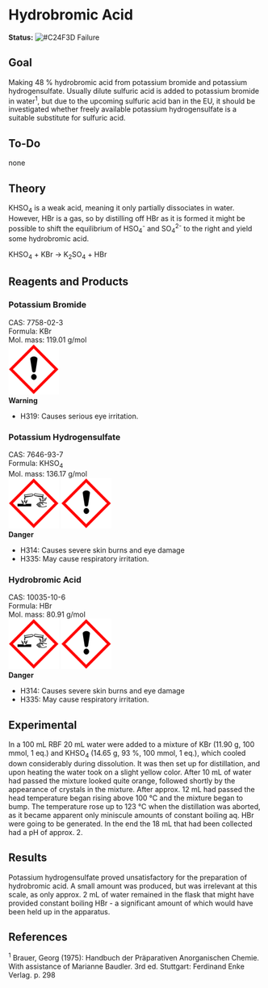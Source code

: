 # Hydrobromic Acid
__Status:__ ![#C24F3D](https://via.placeholder.com/15/C24F3D/000000?text=+) Failure
## Goal
Making 48 % hydrobromic acid from potassium bromide and potassium hydrogensulfate. Usually dilute sulfuric acid is added to potassium bromide in water<sup>1</sup>, but due to the upcoming sulfuric acid ban in the EU, it should be investigated whether freely available potassium hydrogensulfate is a suitable substitute for sulfuric acid.


## To-Do
none


## Theory
KHSO<sub>4</sub> is a weak acid, meaning it only partially dissociates in water. However, HBr is a gas, so by distilling off HBr as it is formed it might be possible to shift the equilibrium of HSO<sub>4</sub><sup>-</sup> and SO<sub>4</sub><sup>2-</sup> to the right and yield some hydrobromic acid.

KHSO<sub>4</sub> + KBr → K<sub>2</sub>SO<sub>4</sub> + HBr


## Reagents and Products
### Potassium Bromide
CAS: 7758-02-3\
Formula: KBr\
Mol. mass: 119.01 g/mol\
<img src="resources/img/240px-GHS-pictogram-exclam.svg.png" width=100 />\
__Warning__

* H319: Causes serious eye irritation.
 

### Potassium Hydrogensulfate
CAS: 7646-93-7\
Formula: KHSO<sub>4</sub>\
Mol. mass: 136.17 g/mol\
<img src="resources/img/240px-GHS-pictogram-acid.svg.png" width=100 />
<img src="resources/img/240px-GHS-pictogram-exclam.svg.png" width=100 />\
__Danger__

* H314: Causes severe skin burns and eye damage 
* H335: May cause respiratory irritation.

### Hydrobromic Acid
CAS: 10035-10-6\
Formula: HBr\
Mol. mass: 80.91 g/mol\
<img src="resources/img/240px-GHS-pictogram-acid.svg.png" width=100 />
<img src="resources/img/240px-GHS-pictogram-exclam.svg.png" width=100 />\
__Danger__

* H314: Causes severe skin burns and eye damage 
* H335: May cause respiratory irritation.


## Experimental
In a 100 mL RBF 20 mL water were added to a mixture of KBr (11.90 g, 100 mmol, 1 eq.) and KHSO<sub>4</sub> (14.65 g, 93 %, 100 mmol, 1 eq.), which cooled down considerably during dissolution. It was then set up for distillation, and upon heating the water took on a slight yellow color. After 10 mL of water had passed the mixture looked quite orange, followed shortly by the appearance of crystals in the mixture. After approx. 12 mL had passed the head temperature began rising above 100 °C and the mixture began to bump. The temperature rose up to 123 °C when the distillation was aborted, as it became apparent only miniscule amounts of constant boiling aq. HBr were going to be generated. In the end the 18 mL that had been collected had a pH of approx. 2.


## Results
Potassium hydrogensulfate proved unsatisfactory for the preparation of hydrobromic acid. A small amount was produced, but was irrelevant at this scale, as only approx. 2 mL of water remained in the flask that might have provided constant boiling HBr - a significant amount of which would have been held up in the apparatus.

## References
<sup>1</sup> Brauer, Georg (1975): Handbuch der Präparativen Anorganischen Chemie. With assistance of Marianne Baudler. 3rd ed. Stuttgart: Ferdinand Enke Verlag. p. 298
